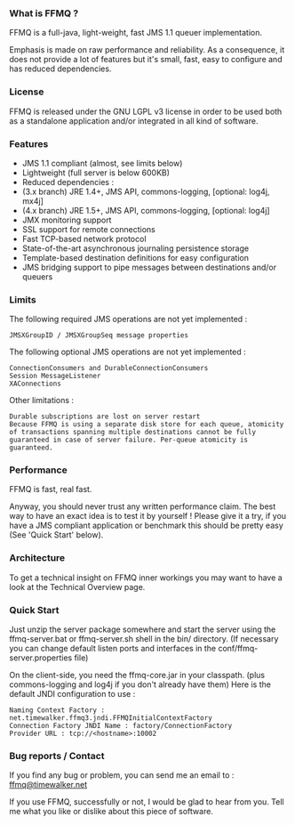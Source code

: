 ### What is FFMQ ?

FFMQ is a full-java, light-weight, fast JMS 1.1 queuer implementation.

Emphasis is made on raw performance and reliability.
As a consequence, it does not provide a lot of features but it's small, fast, easy to configure and has reduced dependencies.

### License

FFMQ is released under the GNU LGPL v3 license in order to be used both as a standalone application and/or integrated in all kind of software.

### Features

* JMS 1.1 compliant (almost, see limits below)
*    Lightweight (full server is below 600KB)
*    Reduced dependencies : 
   * (3.x branch) JRE 1.4+, JMS API, commons-logging, [optional: log4j, mx4j]
   * (4.x branch) JRE 1.5+, JMS API, commons-logging, [optional: log4j]
*    JMX monitoring support
*    SSL support for remote connections
*    Fast TCP-based network protocol
*    State-of-the-art asynchronous journaling persistence storage
*    Template-based destination definitions for easy configuration
*    JMS bridging support to pipe messages between destinations and/or queuers

### Limits

The following required JMS operations are not yet implemented :

    JMSXGroupID / JMSXGroupSeq message properties

The following optional JMS operations are not yet implemented :

    ConnectionConsumers and DurableConnectionConsumers
    Session MessageListener
    XAConnections

Other limitations :

    Durable subscriptions are lost on server restart
    Because FFMQ is using a separate disk store for each queue, atomicity of transactions spanning multiple destinations cannot be fully guaranteed in case of server failure. Per-queue atomicity is guaranteed.

### Performance

FFMQ is fast, real fast.

Anyway, you should never trust any written performance claim.
The best way to have an exact idea is to test it by yourself ! Please give it a try, if you have a JMS compliant application or benchmark this should be pretty easy (See 'Quick Start' below).

### Architecture

To get a technical insight on FFMQ inner workings you may want to have a look at the Technical Overview page.

### Quick Start

Just unzip the server package somewhere and start the server using the ffmq-server.bat or ffmq-server.sh shell in the bin/ directory.
(If necessary you can change default listen ports and interfaces in the conf/ffmq-server.properties file)

On the client-side, you need the ffmq-core.jar in your classpath. (plus commons-logging and log4j if you don't already have them)
Here is the default JNDI configuration to use :

    Naming Context Factory : net.timewalker.ffmq3.jndi.FFMQInitialContextFactory
    Connection Factory JNDI Name : factory/ConnectionFactory
    Provider URL : tcp://<hostname>:10002

### Bug reports / Contact

If you find any bug or problem, you can send me an email to : ffmq@timewalker.net

If you use FFMQ, successfully or not, I would be glad to hear from you. Tell me what you like or dislike about this piece of software.
